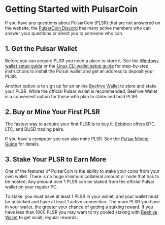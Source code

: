 # Getting Started with PulsarCoin

If you have any questions about PulsarCoin (PLSR) that are not answered on the website, the [PulsarCoin Discord](https://discord.gg/7feEVsvDj9) has many active members who can answer your questions or direct you to someone who can.

## 1. Get the Pulsar Wallet

Before you can acquire PLSR you need a place to store it. See the [Windows wallet setup guide](WindowsGUI-WalletSetup.md) or the [Linux CLI wallet setup guide](LinuxCLI-WalletStakingSetup.md) for step-by-step instructions to install the Pulsar wallet and get an address to deposit your PLSR.

Another option is to sign up for an online [Beehive Wallet](https://beehivewallet.link/index) to store and stake your PLSR. While the official Pulsar wallet is recommended, Beehive Wallet is a convenient option for those who plan to stake and hold PLSR.

## 2. Buy or Mine Your First PLSR

The fastest way to acquire your first PLSR is to buy it. [Exbitron](https://www.exbitron.com) offers BTC, LTC, and BUSD trading pairs.

If you have a computer you can also mine PLSR. See the [Pulsar Mining Guide](MiningGuide.md) for details.

## 3. Stake Your PLSR to Earn More

One of the features of PulsarCoin is the ability to stake your coins from your own wallet. There is no huge minimum collateral amount or node that has to be hosted; Any amount over 1 PLSR can be staked from the official Pulsar wallet on your regular PC.

To stake, you must have at least 1 PLSR in your wallet, and your wallet must be unlocked and have at least 1 active connection. The more PLSR you have in your wallet, the greater your chance of getting a staking reward. If you have less than 1000 PLSR you may want to try pooled staking with [Beehive Wallet](https://beehivewallet.link/index) to get small, regular rewards.